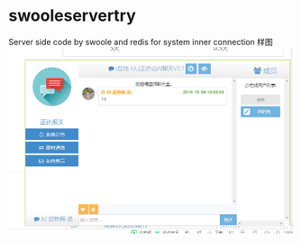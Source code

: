# swooleservertry
Server side code by swoole and redis for system inner connection
样图
![image](https://github.com/amberzizi/swooleservertry/blob/master/try.png)
